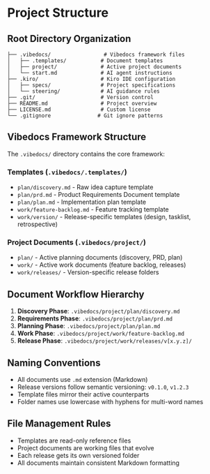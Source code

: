 # Project Structure

## Root Directory Organization
```
├── .vibedocs/                 # Vibedocs framework files
│   ├── .templates/           # Document templates
│   ├── project/              # Active project documents
│   └── start.md              # AI agent instructions
├── .kiro/                    # Kiro IDE configuration
│   ├── specs/                # Project specifications
│   └── steering/             # AI guidance rules
├── .git/                     # Version control
├── README.md                 # Project overview
├── LICENSE.md                # Custom license
└── .gitignore               # Git ignore patterns
```

## Vibedocs Framework Structure
The `.vibedocs/` directory contains the core framework:

### Templates (`.vibedocs/.templates/`)
- `plan/discovery.md` - Raw idea capture template
- `plan/prd.md` - Product Requirements Document template  
- `plan/plan.md` - Implementation plan template
- `work/feature-backlog.md` - Feature tracking template
- `work/version/` - Release-specific templates (design, tasklist, retrospective)

### Project Documents (`.vibedocs/project/`)
- `plan/` - Active planning documents (discovery, PRD, plan)
- `work/` - Active work documents (feature backlog, releases)
- `work/releases/` - Version-specific release folders

## Document Workflow Hierarchy
1. **Discovery Phase**: `.vibedocs/project/plan/discovery.md`
2. **Requirements Phase**: `.vibedocs/project/plan/prd.md` 
3. **Planning Phase**: `.vibedocs/project/plan/plan.md`
4. **Work Phase**: `.vibedocs/project/work/feature-backlog.md`
5. **Release Phase**: `.vibedocs/project/work/releases/v[x.y.z]/`

## Naming Conventions
- All documents use `.md` extension (Markdown)
- Release versions follow semantic versioning: `v0.1.0`, `v1.2.3`
- Template files mirror their active counterparts
- Folder names use lowercase with hyphens for multi-word names

## File Management Rules
- Templates are read-only reference files
- Project documents are working files that evolve
- Each release gets its own versioned folder
- All documents maintain consistent Markdown formatting